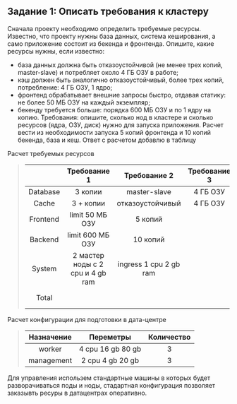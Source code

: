 ## Задание 1: Описать требования к кластеру
Сначала проекту необходимо определить требуемые ресурсы. Известно, что проекту нужны база данных, система кеширования, а само приложение состоит из бекенда и фронтенда. Опишите, какие ресурсы нужны, если известно:

- база данных должна быть отказоустойчивой (не менее трех копий, master-slave) и потребляет около 4 ГБ ОЗУ в работе;
- кэш должен быть аналогично отказоустойчивый, более трех копий, потребление: 4 ГБ ОЗУ, 1 ядро;
- фронтенд обрабатывает внешние запросы быстро, отдавая статику: не более 50 МБ ОЗУ на каждый экземпляр;
- бекенду требуется больше: порядка 600 МБ ОЗУ и по 1 ядру на копию.
Требования: опишите, сколько нод в кластере и сколько ресурсов (ядра, ОЗУ, диск) нужно для запуска приложения. Расчет вести из необходимости запуска 5 копий фронтенда и 10 копий бекенда, база и кеш.
 Ответ с расчетом добавлю в таблицу
 
Расчет требуемых ресурсов
>  | | Требование 1 | Требование 2 | Требование 3 | Требование 4 | Node CPU | Node RAM | Node Storage |
> |:---:|:---:|:---:|:---:|:---:|:---:|:---:|:---:|
> | Database | 3 копии | master-slave | 4 ГБ ОЗУ |1 ядро | 1 | 12 ГБ |90 ГБ |
> | Cache | 3 + копии | отказоустойчивый | 4 ГБ ОЗУ | 1 ядро |3 | 12 ГБ | 60 ГБ |
> | Frontend | limit 50 МБ ОЗУ | 5 копий | | 0,1 ядро | 0,5 | 0,25 ГБ | 5 ГБ |
> | Backend| limit 600 МБ ОЗУ | 10 копий | | 0,5 ядра | 2 | 6 ГБ | 10 ГБ |
> | System| 2 мастер ноды с 2 cpu и 4 gb ram | ingress 1 cpu 2 gb ram | | worker ноды от нагрузки |  |  |  |
> | Total | | | | | 6,1 | 30,25 ГБ | 165 ГБ |

Расчет конфигурации для подготовки в дата-центре
> | Назначение | Переметры | Количество |
> |:---:|:---:|:---:|
> | worker | 4 cpu 16 gb 80 gb  | 3 |
> | management | 2 cpu 4 gb 20 gb | 3 |

Для управления использем стандартные машины в которых будет разворачиваться поды и ноды, стадартная конфигурация позволяет заказывть ресуры в датацентрах оперативно.
